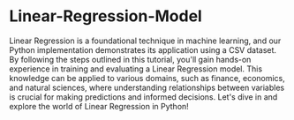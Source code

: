 # Linear-Regression-Model

Linear Regression is a foundational technique in machine learning, and our Python implementation demonstrates its application using a CSV dataset. By following the steps outlined in this tutorial, you'll gain hands-on experience in training and evaluating a Linear Regression model. This knowledge can be applied to various domains, such as finance, economics, and natural sciences, where understanding relationships between variables is crucial for making predictions and informed decisions. Let's dive in and explore the world of Linear Regression in Python!
